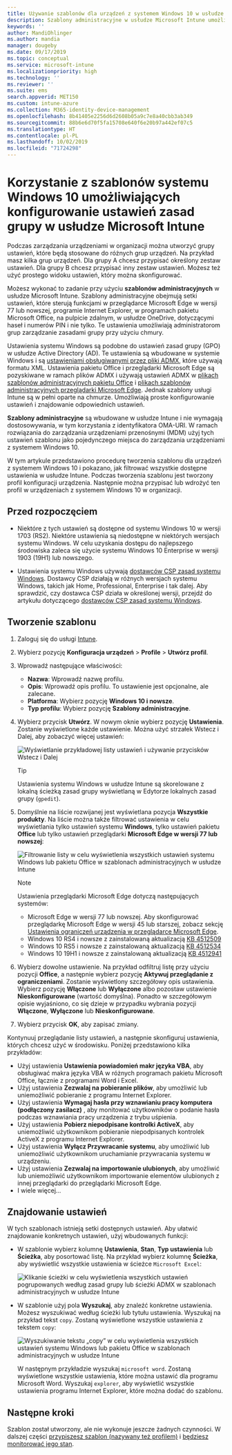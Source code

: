 ```yaml
---
title: Używanie szablonów dla urządzeń z systemem Windows 10 w usłudze Microsoft Intune — Azure | Microsoft Docs
description: Szablony administracyjne w usłudze Microsoft Intune umożliwiają tworzenie grup ustawień dla urządzeń z systemem Windows 10. Użyj tych ustawień w profilu konfiguracji urządzenia, aby sterować programami pakietu Office, przeglądarką Microsoft Edge, zabezpieczać funkcje w programie Internet Explorer, kontrolować dostęp do usługi OneDrive, korzystać z funkcji pulpitu zdalnego, włączać autoodtwarzanie, konfigurować ustawienia zarządzania energią, używać drukowania HTTP, używać różnych opcji logowania użytkowników oraz sterować rozmiarem dziennika zdarzeń.
keywords: ''
author: MandiOhlinger
ms.author: mandia
manager: dougeby
ms.date: 09/17/2019
ms.topic: conceptual
ms.service: microsoft-intune
ms.localizationpriority: high
ms.technology: ''
ms.reviewer: ''
ms.suite: ems
search.appverid: MET150
ms.custom: intune-azure
ms.collection: M365-identity-device-management
ms.openlocfilehash: 8b41405e2256d6d2608b05a9c7e8a40cbb3ab349
ms.sourcegitcommit: 88b6e6d70f5fa15708e640f6e20b97a442ef07c5
ms.translationtype: HT
ms.contentlocale: pl-PL
ms.lasthandoff: 10/02/2019
ms.locfileid: "71724298"
---
```

# <a name="use-windows-10-templates-to-configure-group-policy-settings-in-microsoft-intune"></a>Korzystanie z szablonów systemu Windows 10 umożliwiających konfigurowanie ustawień zasad grupy w usłudze Microsoft Intune

Podczas zarządzania urządzeniami w organizacji można utworzyć grupy ustawień, które będą stosowane do różnych grup urządzeń. Na przykład masz kilka grup urządzeń. Dla grupy A chcesz przypisać określony zestaw ustawień. Dla grupy B chcesz przypisać inny zestaw ustawień. Możesz też użyć prostego widoku ustawień, który można skonfigurować.

Możesz wykonać to zadanie przy użyciu **szablonów administracyjnych** w usłudze Microsoft Intune. Szablony administracyjne obejmują setki ustawień, które sterują funkcjami w przeglądarce Microsoft Edge w wersji 77 lub nowszej, programie Internet Explorer, w programach pakietu Microsoft Office, na pulpicie zdalnym, w usłudze OneDrive, dotyczącymi haseł i numerów PIN i nie tylko. Te ustawienia umożliwiają administratorom grup zarządzanie zasadami grupy przy użyciu chmury.

Ustawienia systemu Windows są podobne do ustawień zasad grupy (GPO) w usłudze Active Directory (AD). Te ustawienia są wbudowane w systemie Windows i są [ustawieniami obsługiwanymi przez pliki ADMX](https://docs.microsoft.com/windows/client-management/mdm/understanding-admx-backed-policies), które używają formatu XML. Ustawienia pakietu Office i przeglądarki Microsoft Edge są pozyskiwane w ramach plików ADMX i używają ustawień ADMX w [plikach szablonów administracyjnych pakietu Office](https://www.microsoft.com/download/details.aspx?id=49030) i [plikach szablonów administracyjnych przeglądarki Microsoft Edge](https://www.microsoftedgeinsider.com/enterprise). Jednak szablony usługi Intune są w pełni oparte na chmurze. Umożliwiają proste konfigurowanie ustawień i znajdowanie odpowiednich ustawień.

**Szablony administracyjne** są wbudowane w usłudze Intune i nie wymagają dostosowywania, w tym korzystania z identyfikatora OMA-URI. W ramach rozwiązania do zarządzania urządzeniami przenośnymi (MDM) użyj tych ustawień szablonu jako pojedynczego miejsca do zarządzania urządzeniami z systemem Windows 10.

W tym artykule przedstawiono procedurę tworzenia szablonu dla urządzeń z systemem Windows 10 i pokazano, jak filtrować wszystkie dostępne ustawienia w usłudze Intune. Podczas tworzenia szablonu jest tworzony profil konfiguracji urządzenia. Następnie można przypisać lub wdrożyć ten profil w urządzeniach z systemem Windows 10 w organizacji.

## <a name="before-you-begin"></a>Przed rozpoczęciem

- Niektóre z tych ustawień są dostępne od systemu Windows 10 w wersji 1703 (RS2). Niektóre ustawienia są niedostępne w niektórych wersjach systemu Windows. W celu uzyskania dostępu do najlepszego środowiska zaleca się użycie systemu Windows 10 Enterprise w wersji 1903 (19H1) lub nowszego.

- Ustawienia systemu Windows używają [dostawców CSP zasad systemu Windows](https://docs.microsoft.com/windows/client-management/mdm/policy-configuration-service-provider#admx-backed-policies). Dostawcy CSP działają w różnych wersjach systemu Windows, takich jak Home, Professional, Enterprise i tak dalej. Aby sprawdzić, czy dostawca CSP działa w określonej wersji, przejdź do artykułu dotyczącego [dostawców CSP zasad systemu Windows](https://docs.microsoft.com/windows/client-management/mdm/policy-configuration-service-provider#admx-backed-policies).

## <a name="create-a-template"></a>Tworzenie szablonu

1. Zaloguj się do usługi [Intune](https://go.microsoft.com/fwlink/?linkid=2090973).
2. Wybierz pozycję **Konfiguracja urządzeń** > **Profile** > **Utwórz profil**.
3. Wprowadź następujące właściwości:

    - **Nazwa**: Wprowadź nazwę profilu.
    - **Opis**: Wprowadź opis profilu. To ustawienie jest opcjonalne, ale zalecane.
    - **Platforma**: Wybierz pozycję **Windows 10 i nowsze**.
    - **Typ profilu**: Wybierz pozycję **Szablony administracyjne**.

4. Wybierz przycisk **Utwórz**. W nowym oknie wybierz pozycję **Ustawienia**. Zostanie wyświetlone każde ustawienie. Można użyć strzałek Wstecz i Dalej, aby zobaczyć więcej ustawień:

    ![Wyświetlanie przykładowej listy ustawień i używanie przycisków Wstecz i Dalej](./media/administrative-templates-windows/administrative-templates-sample-settings-list.png)

    > [!TIP]
    > Ustawienia systemu Windows w usłudze Intune są skorelowane z lokalną ścieżką zasad grupy wyświetlaną w Edytorze lokalnych zasad grupy (`gpedit`).

5. Domyślnie na liście rozwijanej jest wyświetlana pozycja **Wszystkie produkty**. Na liście można także filtrować ustawienia w celu wyświetlania tylko ustawień systemu **Windows**, tylko ustawień pakietu **Office** lub tylko ustawień przeglądarki **Microsoft Edge w wersji 77 lub nowszej**:

    ![Filtrowanie listy w celu wyświetlenia wszystkich ustawień systemu Windows lub pakietu Office w szablonach administracyjnych w usłudze Intune](./media/administrative-templates-windows/administrative-templates-choose-windows-office-all-products.png)

    > [!NOTE]
    > Ustawienia przeglądarki Microsoft Edge dotyczą następujących systemów:
    >
    > - Microsoft Edge w wersji 77 lub nowszej. Aby skonfigurować przeglądarkę Microsoft Edge w wersji 45 lub starszej, zobacz sekcję [Ustawienia ograniczeń urządzenia w przeglądarce Microsoft Edge](device-restrictions-windows-10.md#microsoft-edge-browser).
    > - Windows 10 RS4 i nowsze z zainstalowaną aktualizacją [KB 4512509](https://support.microsoft.com/kb/4512509)
    > - Windows 10 RS5 i nowsze z zainstalowaną aktualizacją [KB 4512534](https://support.microsoft.com/kb/4512534)
    > - Windows 10 19H1 i nowsze z zainstalowaną aktualizacją [KB 4512941](https://support.microsoft.com/kb/4512941)

6. Wybierz dowolne ustawienie. Na przykład odfiltruj listę przy użyciu pozycji **Office**, a następnie wybierz pozycję **Aktywuj przeglądanie z ograniczeniami**. Zostanie wyświetlony szczegółowy opis ustawienia. Wybierz pozycję **Włączone** lub **Wyłączone** albo pozostaw ustawienie **Nieskonfigurowane** (wartość domyślna). Ponadto w szczegółowym opisie wyjaśniono, co się dzieje w przypadku wybrania pozycji **Włączone**, **Wyłączone** lub **Nieskonfigurowane**.
7. Wybierz przycisk **OK**, aby zapisać zmiany.

Kontynuuj przeglądanie listy ustawień, a następnie skonfiguruj ustawienia, których chcesz użyć w środowisku. Poniżej przedstawiono kilka przykładów:

- Użyj ustawienia **Ustawienia powiadomień makr języka VBA**, aby obsługiwać makra języka VBA w różnych programach pakietu Microsoft Office, łącznie z programami Word i Excel.
- Użyj ustawienia **Zezwalaj na pobieranie plików**, aby umożliwić lub uniemożliwić pobieranie z programu Internet Explorer.
- Użyj ustawienia **Wymagaj hasła przy wznawianiu pracy komputera (podłączony zasilacz)** , aby monitować użytkowników o podanie hasła podczas wznawiania pracy urządzenia z trybu uśpienia.
- Użyj ustawienia **Pobierz niepodpisane kontrolki ActiveX**, aby uniemożliwić użytkownikom pobieranie niepodpisanych kontrolek ActiveX z programu Internet Explorer.
- Użyj ustawienia **Wyłącz Przywracanie systemu**, aby umożliwić lub uniemożliwić użytkownikom uruchamianie przywracania systemu w urządzeniu.
- Użyj ustawienia **Zezwalaj na importowanie ulubionych**, aby umożliwić lub uniemożliwić użytkownikom importowanie elementów ulubionych z innej przeglądarki do przeglądarki Microsoft Edge.
- I wiele więcej...

## <a name="find-some-settings"></a>Znajdowanie ustawień

W tych szablonach istnieją setki dostępnych ustawień. Aby ułatwić znajdowanie konkretnych ustawień, użyj wbudowanych funkcji:

- W szablonie wybierz kolumnę **Ustawienia**, **Stan**, **Typ ustawienia** lub **Ścieżka**, aby posortować listę. Na przykład wybierz kolumnę **Ścieżka**, aby wyświetlić wszystkie ustawienia w ścieżce `Microsoft Excel`:

  ![Klikanie ścieżki w celu wyświetlenia wszystkich ustawień pogrupowanych według zasad grupy lub ścieżki ADMX w szablonach administracyjnych w usłudze Intune](./media/administrative-templates-windows/path-filter-shows-excel-options.png)

- W szablonie użyj pola **Wyszukaj**, aby znaleźć konkretne ustawienia. Możesz wyszukiwać według ścieżki lub tytułu ustawienia. Wyszukaj na przykład tekst `copy`. Zostaną wyświetlone wszystkie ustawienia z tekstem `copy`:

  ![Wyszukiwanie tekstu „copy” w celu wyświetlenia wszystkich ustawień systemu Windows lub pakietu Office w szablonach administracyjnych w usłudze Intune](./media/administrative-templates-windows/search-copy-settings.png) 

  W następnym przykładzie wyszukaj `microsoft word`. Zostaną wyświetlone wszystkie ustawienia, które można ustawić dla programu Microsoft Word. Wyszukaj `explorer`, aby wyświetlić wszystkie ustawienia programu Internet Explorer, które można dodać do szablonu.

## <a name="next-steps"></a>Następne kroki

Szablon został utworzony, ale nie wykonuje jeszcze żadnych czynności. W dalszej części [przypiszesz szablon (nazywany też profilem)](device-profile-assign.md) i [będziesz monitorować jego stan](device-profile-monitor.md).
